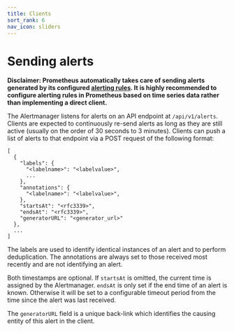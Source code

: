 ```yaml
---
title: Clients
sort_rank: 6
nav_icon: sliders
---
```


# Sending alerts

__**Disclaimer**: Prometheus automatically takes care of sending alerts
generated by its configured [alerting rules](../../prometheus/latest/configuration/alerting_rules/). It is highly
recommended to configure alerting rules in Prometheus based on time series
data rather than implementing a direct client.__

The Alertmanager listens for alerts on an API endpoint at `/api/v1/alerts`.
Clients are expected to continuously re-send alerts as long as they are still
active (usually on the order of 30 seconds to 3 minutes).
Clients can push a list of alerts to that endpoint via a POST request of
the following format:

```
[
  {
    "labels": {
      "<labelname>": "<labelvalue>",
      ...
    },
    "annotations": {
      "<labelname>": "<labelvalue>",
    },
    "startsAt": "<rfc3339>",
    "endsAt": "<rfc3339>",
    "generatorURL": "<generator_url>"
  },
  ...
]
```

The labels are used to identify identical instances of an alert and to perform
deduplication. The annotations are always set to those received most recently
and are not identifying an alert.

Both timestamps are optional. If `startsAt` is omitted, the current time
is assigned by the Alertmanager. `endsAt` is only set if the end time of an
alert is known. Otherwise it will be set to a configurable timeout period from
the time since the alert was last received.

The `generatorURL` field is a unique back-link which identifies the causing
entity of this alert in the client.
